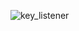 ![key_listener](https://user-images.githubusercontent.com/106758417/207652740-f94490e4-7ed2-4d91-b283-e634fa814ca8.png)
